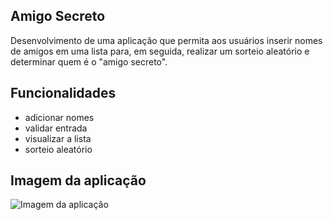 ## Amigo Secreto
Desenvolvimento de uma aplicação que permita aos usuários inserir nomes de amigos em uma lista para, em seguida, realizar um sorteio aleatório e determinar quem é o "amigo secreto".

## Funcionalidades
- adicionar nomes
- validar entrada
- visualizar a lista
- sorteio aleatório

## Imagem da aplicação
![Imagem da aplicação](https://github.com/user-attachments/assets/90e1ddc3-b38d-44d2-bbe0-a09618db6f88)

